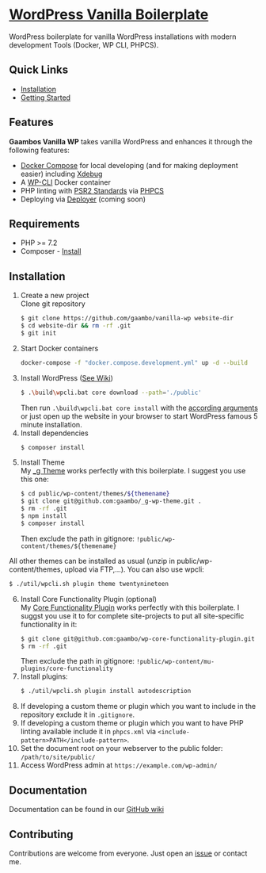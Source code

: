 # [WordPress Vanilla Boilerplate](https://github.com/gaambo/vanilla-wp)

WordPress boilerplate for vanilla WordPress installations with modern development Tools (Docker, WP CLI, PHPCS).

## Quick Links

- [Installation](#Installation)
- [Getting Started](https://github.com/gaambo/vanilla-wp/wiki/Getting-Started)

## Features

**Gaambos Vanilla WP** takes vanilla WordPress and enhances it through the following features:

- [Docker Compose](https://docs.docker.com/compose/) for local developing (and for making deployment easier) including [Xdebug](https://xdebug.org/)
- A [WP-CLI](https://wp-cli.org/) Docker container
- PHP linting with [PSR2 Standards](https://www.php-fig.org/psr/psr-2/) via [PHPCS](https://github.com/squizlabs/PHP_CodeSniffer)
- Deploying via [Deployer](https://deployer.org/) (coming soon)

## Requirements

- PHP >= 7.2
- Composer - [Install](https://getcomposer.org/doc/00-intro.md#installation-linux-unix-osx)

## Installation

1. Create a new project  
   Clone git repository
   ```sh
   $ git clone https://github.com/gaambo/vanilla-wp website-dir
   $ cd website-dir && rm -rf .git
   $ git init
   ```
2. Start Docker containers
   ```sh
   docker-compose -f "docker.compose.development.yml" up -d --build
   ```
3. Install WordPress ([See Wiki](https://github.com/gaambo/vanilla-wp/wiki/WP-CLI))
   ```sh
   $ .\build\wpcli.bat core download --path='./public'
   ```
   Then run `.\build\wpcli.bat core install` with the [according arguments](https://developer.wordpress.org/cli/commands/core/install/) or just open up the website in your browser to start WordPress famous 5 minute installation.
4. Install dependencies
   ```sh
   $ composer install
   ```
5. Install Theme  
   My [\_g Theme](https://github.com/gaambo/_g-wp-theme) works perfectly with this boilerplate. I suggest you use this one:
   ```sh
   $ cd public/wp-content/themes/${themename}
   $ git clone git@github.com:gaambo/_g-wp-theme.git .
   $ rm -rf .git
   $ npm install
   $ composer install
   ```
   Then exclude the path in gitignore: `!public/wp-content/themes/${themename}`

All other themes can be installed as usual (unzip in public/wp-content/themes, upload via FTP,...). You can also use wpcli:

```sh
$ ./util/wpcli.sh plugin theme twentynineteen
```

6. Install Core Functionality Plugin (optional)  
   My [Core Functionality Plugin](https://github.com/gaambo/wp-core-functionality-plugin) works perfectly with this boilerplate. I suggst you use it to for complete site-projects to put all site-specific functionality in it:
   ```sh
   $ git clone git@github.com:gaambo/wp-core-functionality-plugin.git public/wp-content/mu-plugins/core-functionality
   $ rm -rf .git
   ```
   Then exclude the path in gitignore: `!public/wp-content/mu-plugins/core-functionality`
7. Install plugins:
   ```sh
   $ ./util/wpcli.sh plugin install autodescription
   ```
8. If developing a custom theme or plugin which you want to include in the repository exclude it in `.gitignore`.
9. If developing a custom theme or plugin which you want to have PHP linting available include it in `phpcs.xml` via `<include-pattern>PATH</include-pattern>`.
10. Set the document root on your webserver to the public folder: `/path/to/site/public/`
11. Access WordPress admin at `https://example.com/wp-admin/`

## Documentation

Documentation can be found in our [GitHub wiki](https://github.com/gaambo/vanilla-wp/wiki)

## Contributing

Contributions are welcome from everyone. Just open an [issue](https://github.com/gaambo/vanilla-wp/issues) or contact me.
